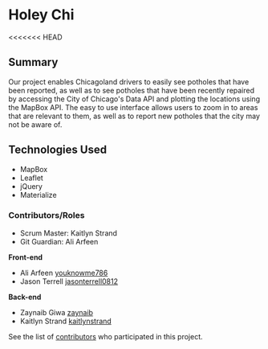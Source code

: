 # Holey Chi

<<<<<<< HEAD
## Summary
Our project enables Chicagoland drivers to easily see potholes that have been reported, as well as to see potholes that have been recently repaired by accessing the City of Chicago's Data API and plotting the locations using the MapBox API. The easy to use interface allows users to zoom in to areas that are relevant to them, as well as to report new potholes that the city may not be aware of.

## Technologies Used
* MapBox
* Leaflet
* jQuery
* Materialize 


### Contributors/Roles
* Scrum Master: Kaitlyn Strand
* Git Guardian: Ali Arfeen

**Front-end**
* Ali Arfeen [youknowme786](https://github.com/youknowme786)
* Jason Terrell [jasonterrell0812](https://github.com/jasonterrell0812)

**Back-end**
* Zaynaib Giwa [zaynaib](https://github.com/zaynaib)
* Kaitlyn Strand [kaitlynstrand](https://github.com/kaitlynstrand)


<!--
## Screenshot
![Screenshot](http://s2.quickmeme.com/img/a1/a126b1b3c28083b2c7302fe8a02517f61371ff026653f8f2dcaaa63db80eb452.jpg)
-->


See the list of [contributors](https://github.com/youknowme786/Holey-Chi/graphs/contributors) who participated in this project.